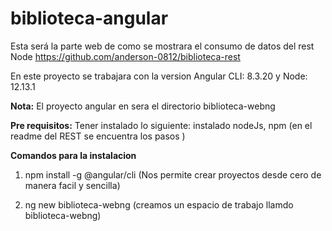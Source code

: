 # biblioteca-angular
Esta será la parte web de como se mostrara el consumo de datos del rest Node https://github.com/anderson-0812/biblioteca-rest 

En este proyecto se trabajara con la version Angular CLI: 8.3.20 y Node: 12.13.1

**Nota:** El proyecto angular en sera el directorio biblioteca-webng

**Pre requisitos:**
Tener instalado lo siguiente: instalado nodeJs, npm (en el readme del REST se encuentra los pasos )

**Comandos para la instalacion**

1. npm install -g @angular/cli (Nos permite crear proyectos desde cero de manera facil y sencilla)

2. ng new biblioteca-webng (creamos un espacio de trabajo llamdo biblioteca-webng)
